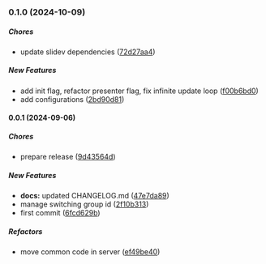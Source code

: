 ### 0.1.0 (2024-10-09)

##### Chores

*  update slidev dependencies ([72d27aa4](https://github.com/Smile-SA/slidev-addon-sync/commit/72d27aa47409813dd59657ab2ff12063c8ba9dcd))

##### New Features

*  add init flag, refactor presenter flag, fix infinite update loop ([f00b6bd0](https://github.com/Smile-SA/slidev-addon-sync/commit/f00b6bd0e00865ea520008474ccf12ae367d6d06))
*  add configurations ([2bd90d81](https://github.com/Smile-SA/slidev-addon-sync/commit/2bd90d81ff5c287aea9257b04296b051c8267f55))

#### 0.0.1 (2024-09-06)

##### Chores

*  prepare release ([9d43564d](https://github.com/Smile-SA/slidev-addon-sync/commit/9d43564d8f424281476ed88cbb20af93ede1b0b9))

##### New Features

* **docs:**  updated CHANGELOG.md ([47e7da89](https://github.com/Smile-SA/slidev-addon-sync/commit/47e7da893eebc9f00d3789c99c1a92a38e713a7c))
*  manage switching group id ([2f10b313](https://github.com/Smile-SA/slidev-addon-sync/commit/2f10b313837dc64a190080d16110f3a301462d0d))
*  first commit ([6fcd629b](https://github.com/Smile-SA/slidev-addon-sync/commit/6fcd629b6ce3795b899ad90adc0d950d595be1ac))

##### Refactors

*  move common code in server ([ef49be40](https://github.com/Smile-SA/slidev-addon-sync/commit/ef49be403d6b396fd32ba11d9d30c964f2c2347e))

